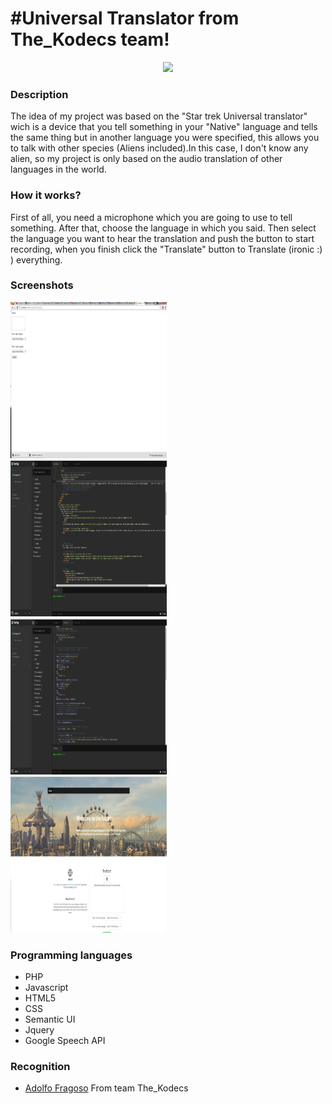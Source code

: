 #Universal Translator from The_Kodecs team! 
==============================
<center>
<img src="http://www.unocero.com/wp-content/uploads/2013/05/Cu%C3%A1ntas-referencias-a-Star-Trek-en-pel%C3%ADculas-y-series-de-TV-recuerdas.jpg" style="margin: 0; padding: 0;">
</center>
<h3>Description</h3>
<p>The idea of my project was based on the "Star trek Universal translator" wich is a device that you tell something in your "Native" language and tells the same thing but in another language you were specified, this allows you to talk with other species (Aliens included).In this case, I don't know any alien, so my project is only based on the audio translation of other languages in the world.</p>

<h3>How it works?</h3>
<p>First of all, you need a microphone which you are going to use to tell something. After that, choose the language in which you said. Then select the language you want to hear the translation and push the button to start recording, when you finish click the "Translate" button to Translate (ironic :) ) everything. </p>

<h3>Screenshots</h3>
<img src="images/made.png" width="250" height="250"> <br />
<img src="images/code.png" width="250" height="250"> <br />
<img src="images/php.png" width="250" height="250"> <br />
<img src="images/final.png" width="250" height="250" > <br />

<h3>Programming languages</h3>
<ul>
  <li>PHP</li>
  <li>Javascript</li>
  <li>HTML5</li>
  <li>CSS</li>
  <li>Semantic UI</li>
  <li>Jquery</li>
  <li>Google Speech API</li>
</ul>

<h3>Recognition</h3>
<ul><li><a href="https://twitter.com/FragosoAdolfo" target="_blank">Adolfo Fragoso</a> From team The_Kodecs</li></ul>
